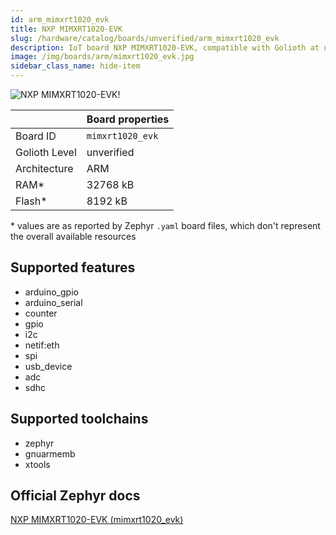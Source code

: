 ```yaml
---
id: arm_mimxrt1020_evk
title: NXP MIMXRT1020-EVK
slug: /hardware/catalog/boards/unverified/arm_mimxrt1020_evk
description: IoT board NXP MIMXRT1020-EVK, compatible with Golioth at unverified level.
image: /img/boards/arm/mimxrt1020_evk.jpg
sidebar_class_name: hide-item
---
```


[//]: # (This is an auto-generated file, do not edit! Changes to it will be lost upon re-generation)

![NXP MIMXRT1020-EVK!](/img/boards/arm/mimxrt1020_evk.jpg "NXP MIMXRT1020-EVK")

|                | Board properties     |
| -------------  | -------------------- |
| Board ID       | `mimxrt1020_evk` |
| Golioth Level  | unverified       |
| Architecture   | ARM |
| RAM*           | 32768 kB |
| Flash*         | 8192 kB |

\* values are as reported by Zephyr `.yaml` board files, which don't represent the overall available resources



## Supported features

* arduino_gpio
* arduino_serial
* counter
* gpio
* i2c
* netif:eth
* spi
* usb_device
* adc
* sdhc

## Supported toolchains

* zephyr
* gnuarmemb
* xtools

## Official Zephyr docs

[NXP MIMXRT1020-EVK (mimxrt1020_evk)](https://docs.zephyrproject.org/latest/boards/arm/mimxrt1020_evk/doc/index.html)
